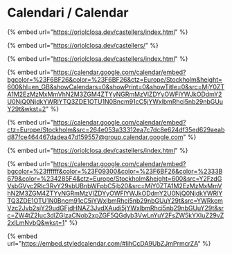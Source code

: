 # Calendari / Calendar

{% embed url="https://oriolclosa.dev/castellers/index.html" %}

{% embed url="https://oriolclosa.dev/castellers/" %}

{% embed url="https://oriolclosa.dev/castellers/index.html" %}

{% embed url="https://calendar.google.com/calendar/embed?bgcolor=%23F6BF26&color=%23F6BF26&ctz=Europe/Stockholm&height=600&hl=en_GB&showCalendars=0&showPrint=0&showTitle=0&src=MjY0ZTA1M2EzMzMxMmVhN2M3ZGM4ZTYyNGRmMzVlZDYyOWFlYWJkODdmY2U0NjQ0NjdkYWRlYTQ3ZDE1OTU1N0Bncm91cC5jYWxlbmRhci5nb29nbGUuY29t&wkst=2" %}

{% embed url="https://calendar.google.com/calendar/embed?ctz=Europe/Stockholm&src=264e053a33312ea7c7dc8e624df35ed629aeabd87fce464467dadea47d159557@group.calendar.google.com" %}

{% embed url="https://oriolclosa.dev/castellers/index.html" %}

{% embed url="https://calendar.google.com/calendar/embed?bgcolor=%23ffffff&color=%23F09300&color=%23F6BF26&color=%2333B679&color=%234285F4&ctz=Europe/Stockholm&height=600&src=Y2FzdGVsbGVyc2Rlc3RvY29sbUBnbWFpbC5jb20&src=MjY0ZTA1M2EzMzMxMmVhN2M3ZGM4ZTYyNGRmMzVlZDYyOWFlYWJkODdmY2U0NjQ0NjdkYWRlYTQ3ZDE1OTU1N0Bncm91cC5jYWxlbmRhci5nb29nbGUuY29t&src=YWRkcmVzc2Jvb2sjY29udGFjdHNAZ3JvdXAudi5jYWxlbmRhci5nb29nbGUuY29t&src=ZW4tZ2Iuc3dlZGlzaCNob2xpZGF5QGdyb3VwLnYuY2FsZW5kYXIuZ29vZ2xlLmNvbQ&wkst=1" %}

{% embed url="https://embed.styledcalendar.com/#lihCcDA9UbZJmPrmcrZA" %}
